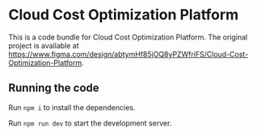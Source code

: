
  # Cloud Cost Optimization Platform

  This is a code bundle for Cloud Cost Optimization Platform. The original project is available at https://www.figma.com/design/abtymHf85jOQ8yPZWfriFS/Cloud-Cost-Optimization-Platform.

  ## Running the code

  Run `npm i` to install the dependencies.

  Run `npm run dev` to start the development server.
  